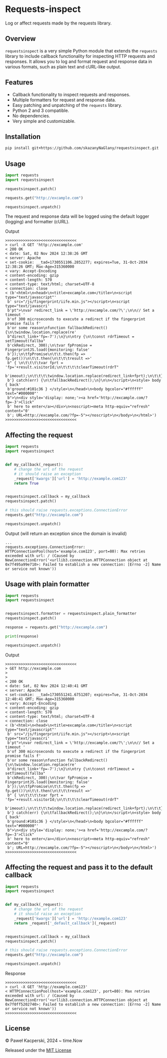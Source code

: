 # Requests-inspect

Log or affect requests made by the requests library.

## Overview

`requestsinspect` is a very simple Python module that extends the `requests` library to include callback functionality for inspecting HTTP requests and responses. It allows you to log and format request and response data in various formats, such as plain text and cURL-like output.

## Features

- Callback functionality to inspect requests and responses.
- Multiple formatters for request and response data.
- Easy patching and unpatching of the `requests` library.
- Python 2 and 3 compatible.
- No dependencies.
- Very simple and customizable.

## Installation

```sh
pip install git+https://github.com/skazanyNaGlany/requestsinspect.git
```

## Usage

```python
import requests
import requestsinspect

requestsinspect.patch()

requests.get("http://excample.com")

requestsinspect.unpatch()
```

The request and response data will be logged using the default logger (logging) and formatter (cURL).

Output

```
>>>>>>>>>>>>>>>><<<<<<<<<<<<<<<<
> curl -X GET 'http://excample.com'
< 200 OK
< date: Sat, 02 Nov 2024 12:38:26 GMT
< server: Apache
< set-cookie: __tad=1730551106.2852277; expires=Tue, 31-Oct-2034 12:38:26 GMT; Max-Age=315360000
< vary: Accept-Encoding
< content-encoding: gzip
< content-length: 570
< content-type: text/html; charset=UTF-8
< connection: close
< (b'<html>\n<head>\n<title>excample.com</title>\n<script type="text/javascript"'
 b' src="/js/fingerprint/iife.min.js"></script>\n<script type="text/javascri'
 b'pt">\nvar redirect_link = \'http://excample.com/?\';\n\n// Set a timeout '
 b'of 300 microseconds to execute a redirect if the fingerprint promise fails f'
 b'or some reason\nfunction fallbackRedirect() {\n\twindow.location.replace(re'
 b"direct_link+'fp=-7');\n}\n\ntry {\n\tconst rdrTimeout = setTimeout(fallba"
 b'ckRedirect, 300);\n\tvar fpPromise = FingerprintJS.load({monitoring: false'
 b'});\n\tfpPromise\n\t\t.then(fp => fp.get())\n\t\t.then(\n\t\t\tresult =>'
 b" { \n\t\t\t\tvar fprt = 'fp='+result.visitorId;\n\t\t\t\tclearTimeout(rdrT"
 b'imeout);\n\t\t\t\twindow.location.replace(redirect_link+fprt);\n\t\t});\n'
 b'} catch(err) {\n\tfallbackRedirect();\n}\n\n</script>\n<style> body { back'
 b'ground:#101c36 } </style>\n</head>\n<body bgcolor="#ffffff" text="#000000"'
 b">\n<div style='display: none;'><a href='http://excample.com/?fp=-3'>Click"
 b' here to enter</a></div>\n<noscript><meta http-equiv="refresh" content="0'
 b'; URL=http://excample.com/?fp=-5"></noscript>\n</body>\n</html>')
>>>>>>>>>>>>>>>><<<<<<<<<<<<<<<<
```

## Affecting the request

```python
import requests
import requestsinspect


def my_callback(_request):
    # change the url of the request
    # it should raise an exception
    _request['kwargs']['url'] = 'http://example.com123'
    return True


requestsinspect.callback = my_callback
requestsinspect.patch()

# this should raise requests.exceptions.ConnectionError
requests.get("http://excample.com")

requestsinspect.unpatch()
```

Output (will return an exception since the domain is invalid)

```
...
requests.exceptions.ConnectionError: HTTPConnectionPool(host='example.com123', port=80): Max retries exceeded with url: / (Caused by NewConnectionError('<urllib3.connection.HTTPConnection object at 0x7f495a99e710>: Failed to establish a new connection: [Errno -2] Name or service not known'))
```


## Usage with plain formatter

```python
import requests
import requestsinspect


requestsinspect.formatter = requestsinspect.plain_formatter
requestsinspect.patch()

response = requests.get("http://excample.com")

print(response)

requestsinspect.unpatch()
```

Output

```
>>>>>>>>>>>>>>>><<<<<<<<<<<<<<<<
> GET http://excample.com
> 
> 
< 200 OK
< date: Sat, 02 Nov 2024 12:40:41 GMT
< server: Apache
< set-cookie: __tad=1730551241.6751207; expires=Tue, 31-Oct-2034 12:40:41 GMT; Max-Age=315360000
< vary: Accept-Encoding
< content-encoding: gzip
< content-length: 570
< content-type: text/html; charset=UTF-8
< connection: close
< (b'<html>\n<head>\n<title>excample.com</title>\n<script type="text/javascript"'
 b' src="/js/fingerprint/iife.min.js"></script>\n<script type="text/javascri'
 b'pt">\nvar redirect_link = \'http://excample.com/?\';\n\n// Set a timeout '
 b'of 300 microseconds to execute a redirect if the fingerprint promise fails f'
 b'or some reason\nfunction fallbackRedirect() {\n\twindow.location.replace(re'
 b"direct_link+'fp=-7');\n}\n\ntry {\n\tconst rdrTimeout = setTimeout(fallba"
 b'ckRedirect, 300);\n\tvar fpPromise = FingerprintJS.load({monitoring: false'
 b'});\n\tfpPromise\n\t\t.then(fp => fp.get())\n\t\t.then(\n\t\t\tresult =>'
 b" { \n\t\t\t\tvar fprt = 'fp='+result.visitorId;\n\t\t\t\tclearTimeout(rdrT"
 b'imeout);\n\t\t\t\twindow.location.replace(redirect_link+fprt);\n\t\t});\n'
 b'} catch(err) {\n\tfallbackRedirect();\n}\n\n</script>\n<style> body { back'
 b'ground:#101c36 } </style>\n</head>\n<body bgcolor="#ffffff" text="#000000"'
 b">\n<div style='display: none;'><a href='http://excample.com/?fp=-3'>Click"
 b' here to enter</a></div>\n<noscript><meta http-equiv="refresh" content="0'
 b'; URL=http://excample.com/?fp=-5"></noscript>\n</body>\n</html>')
>>>>>>>>>>>>>>>><<<<<<<<<<<<<<<<
```

## Affecting the request and pass it to the default callback

```python
import requests
import requestsinspect


def my_callback(_request):
    # change the url of the request
    # it should raise an exception
    _request['kwargs']['url'] = 'http://example.com123'
    return _request['_default_callback'](_request)


requestsinspect.callback = my_callback
requestsinspect.patch()

# this should raise requests.exceptions.ConnectionError
requests.get("http://excample.com")

requestsinspect.unpatch()
```

Response

```
>>>>>>>>>>>>>>>><<<<<<<<<<<<<<<<
> curl -X GET 'http://example.com123'
< HTTPConnectionPool(host='example.com123', port=80): Max retries exceeded with url: / (Caused by NewConnectionError('<urllib3.connection.HTTPConnection object at 0x7f0ff5202740>: Failed to establish a new connection: [Errno -2] Name or service not known'))
>>>>>>>>>>>>>>>><<<<<<<<<<<<<<<<
```

## License

© Paweł Kacperski, 2024 ~ time.Now

Released under the [MIT License](https://github.com/go-gorm/gorm/blob/master/LICENSE)
